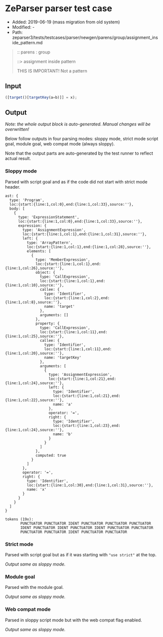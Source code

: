 # ZeParser parser test case

- Added: 2019-06-19 (mass migration from old system)
- Modified: -
- Path: zeparser3/tests/testcases/parser/newgen/parens/group/assignment_inside_pattern.md

> :: parens : group
>
> ::> assignment inside pattern
>
> THIS IS IMPORTANT! Not a pattern

## Input

`````js
([target()[targetKey(a=b)]] = x);
`````

## Output

_Note: the whole output block is auto-generated. Manual changes will be overwritten!_

Below follow outputs in four parsing modes: sloppy mode, strict mode script goal, module goal, web compat mode (always sloppy).

Note that the output parts are auto-generated by the test runner to reflect actual result.

### Sloppy mode

Parsed with script goal and as if the code did not start with strict mode header.

`````
ast: {
  type: 'Program',
  loc:{start:{line:1,col:0},end:{line:1,col:33},source:''},
  body: [
    {
      type: 'ExpressionStatement',
      loc:{start:{line:1,col:0},end:{line:1,col:33},source:''},
      expression: {
        type: 'AssignmentExpression',
        loc:{start:{line:1,col:1},end:{line:1,col:31},source:''},
        left: {
          type: 'ArrayPattern',
          loc:{start:{line:1,col:1},end:{line:1,col:28},source:''},
          elements: [
            {
              type: 'MemberExpression',
              loc:{start:{line:1,col:1},end:{line:1,col:26},source:''},
              object: {
                type: 'CallExpression',
                loc:{start:{line:1,col:1},end:{line:1,col:10},source:''},
                callee: {
                  type: 'Identifier',
                  loc:{start:{line:1,col:2},end:{line:1,col:8},source:''},
                  name: 'target'
                },
                arguments: []
              },
              property: {
                type: 'CallExpression',
                loc:{start:{line:1,col:11},end:{line:1,col:25},source:''},
                callee: {
                  type: 'Identifier',
                  loc:{start:{line:1,col:11},end:{line:1,col:20},source:''},
                  name: 'targetKey'
                },
                arguments: [
                  {
                    type: 'AssignmentExpression',
                    loc:{start:{line:1,col:21},end:{line:1,col:24},source:''},
                    left: {
                      type: 'Identifier',
                      loc:{start:{line:1,col:21},end:{line:1,col:22},source:''},
                      name: 'a'
                    },
                    operator: '=',
                    right: {
                      type: 'Identifier',
                      loc:{start:{line:1,col:23},end:{line:1,col:24},source:''},
                      name: 'b'
                    }
                  }
                ]
              },
              computed: true
            }
          ]
        },
        operator: '=',
        right: {
          type: 'Identifier',
          loc:{start:{line:1,col:30},end:{line:1,col:31},source:''},
          name: 'x'
        }
      }
    }
  ]
}

tokens (19x):
       PUNCTUATOR PUNCTUATOR IDENT PUNCTUATOR PUNCTUATOR PUNCTUATOR
       IDENT PUNCTUATOR IDENT PUNCTUATOR IDENT PUNCTUATOR PUNCTUATOR
       PUNCTUATOR PUNCTUATOR IDENT PUNCTUATOR PUNCTUATOR
`````

### Strict mode

Parsed with script goal but as if it was starting with `"use strict"` at the top.

_Output same as sloppy mode._

### Module goal

Parsed with the module goal.

_Output same as sloppy mode._

### Web compat mode

Parsed in sloppy script mode but with the web compat flag enabled.

_Output same as sloppy mode._
